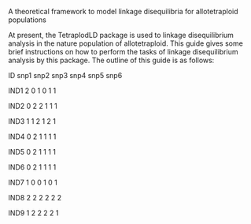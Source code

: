 A theoretical framework to model linkage disequilibria for allotetraploid populations


At present, the TetraplodLD package is used to linkage disequilibrium analysis in the nature population of allotetraploid. This guide gives some brief instructions on how to perform the tasks of linkage disequilibrium analysis by this package. The outline of this guide is as follows:


ID         snp1  snp2  snp3  snp4  snp5  snp6

IND1        2     0     1     0     1      1

IND2        0     2     2     1     1      1

IND3        1     1     2     1     2      1

IND4        0     2     1     1     1      1

IND5        0     2     1     1     1      1

IND6        0     2     1     1     1      1

IND7        1     0     0     1     0      1

IND8        2     2     2     2     2      2

IND9        1     2     2     2     2      1

